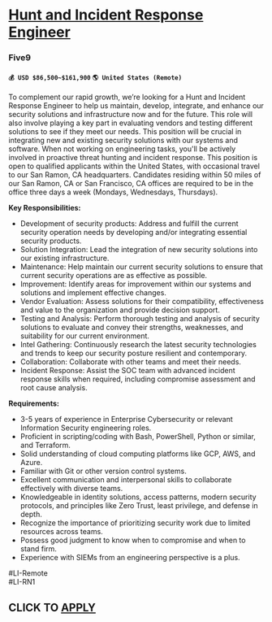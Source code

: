 # [Hunt and Incident Response Engineer](https://www.remotewlb.com/apply/hunt-and-incident-response-engineer)  
### Five9  
#### `💰 USD $86,500~$161,900` `🌎 United States (Remote)`  

To complement our rapid growth, we’re looking for a Hunt and Incident Response Engineer to help us maintain, develop, integrate, and enhance our security solutions and infrastructure now and for the future. This role will also involve playing a key part in evaluating vendors and testing different solutions to see if they meet our needs. This position will be crucial in integrating new and existing security solutions with our systems and software. When not working on engineering tasks, you'll be actively involved in proactive threat hunting and incident response. This position is open to qualified applicants within the United States, with occasional travel to our San Ramon, CA headquarters. Candidates residing within 50 miles of our San Ramon, CA or San Francisco, CA offices are required to be in the office three days a week (Mondays, Wednesdays, Thursdays).

**Key Responsibilities:**

  * Development of security products: Address and fulfill the current security operation needs by developing and/or integrating essential security products.
  * Solution Integration: Lead the integration of new security solutions into our existing infrastructure.
  * Maintenance: Help maintain our current security solutions to ensure that current security operations are as effective as possible.
  * Improvement: Identify areas for improvement within our systems and solutions and implement effective changes.
  * Vendor Evaluation: Assess solutions for their compatibility, effectiveness and value to the organization and provide decision support.
  * Testing and Analysis: Perform thorough testing and analysis of security solutions to evaluate and convey their strengths, weaknesses, and suitability for our current environment.
  * Intel Gathering: Continuously research the latest security technologies and trends to keep our security posture resilient and contemporary.
  * Collaboration: Collaborate with other teams and meet their needs.
  * Incident Response: Assist the SOC team with advanced incident response skills when required, including compromise assessment and root cause analysis.

**Requirements:**

  * 3-5 years of experience in Enterprise Cybersecurity or relevant Information Security engineering roles.
  * Proficient in scripting/coding with Bash, PowerShell, Python or similar, and Terraform.
  * Solid understanding of cloud computing platforms like GCP, AWS, and Azure.
  * Familiar with Git or other version control systems.
  * Excellent communication and interpersonal skills to collaborate effectively with diverse teams.
  * Knowledgeable in identity solutions, access patterns, modern security protocols, and principles like Zero Trust, least privilege, and defense in depth.
  * Recognize the importance of prioritizing security work due to limited resources across teams.
  * Possess good judgment to know when to compromise and when to stand firm.
  * Experience with SIEMs from an engineering perspective is a plus.

#LI-Remote  
#LI-RN1

  
## CLICK TO [APPLY](https://www.remotewlb.com/apply/hunt-and-incident-response-engineer)

